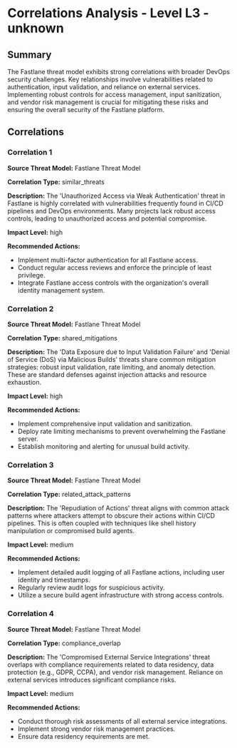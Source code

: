 # Correlations Analysis - Level L3 - unknown

## Summary

The Fastlane threat model exhibits strong correlations with broader DevOps security challenges. Key relationships involve vulnerabilities related to authentication, input validation, and reliance on external services. Implementing robust controls for access management, input sanitization, and vendor risk management is crucial for mitigating these risks and ensuring the overall security of the Fastlane platform.

## Correlations

### Correlation 1

**Source Threat Model:** Fastlane Threat Model

**Correlation Type:** similar_threats

**Description:** The 'Unauthorized Access via Weak Authentication' threat in Fastlane is highly correlated with vulnerabilities frequently found in CI/CD pipelines and DevOps environments. Many projects lack robust access controls, leading to unauthorized access and potential compromise.

**Impact Level:** high

**Recommended Actions:**
- Implement multi-factor authentication for all Fastlane access.
- Conduct regular access reviews and enforce the principle of least privilege.
- Integrate Fastlane access controls with the organization's overall identity management system.

### Correlation 2

**Source Threat Model:** Fastlane Threat Model

**Correlation Type:** shared_mitigations

**Description:** The 'Data Exposure due to Input Validation Failure' and 'Denial of Service (DoS) via Malicious Builds' threats share common mitigation strategies: robust input validation, rate limiting, and anomaly detection.  These are standard defenses against injection attacks and resource exhaustion.

**Impact Level:** high

**Recommended Actions:**
- Implement comprehensive input validation and sanitization.
- Deploy rate limiting mechanisms to prevent overwhelming the Fastlane server.
- Establish monitoring and alerting for unusual build activity.

### Correlation 3

**Source Threat Model:** Fastlane Threat Model

**Correlation Type:** related_attack_patterns

**Description:** The 'Repudiation of Actions' threat aligns with common attack patterns where attackers attempt to obscure their actions within CI/CD pipelines. This is often coupled with techniques like shell history manipulation or compromised build agents.

**Impact Level:** medium

**Recommended Actions:**
- Implement detailed audit logging of all Fastlane actions, including user identity and timestamps.
- Regularly review audit logs for suspicious activity.
- Utilize a secure build agent infrastructure with strong access controls.

### Correlation 4

**Source Threat Model:** Fastlane Threat Model

**Correlation Type:** compliance_overlap

**Description:** The 'Compromised External Service Integrations' threat overlaps with compliance requirements related to data residency, data protection (e.g., GDPR, CCPA), and vendor risk management.  Reliance on external services introduces significant compliance risks.

**Impact Level:** medium

**Recommended Actions:**
- Conduct thorough risk assessments of all external service integrations.
- Implement strong vendor risk management practices.
- Ensure data residency requirements are met.

